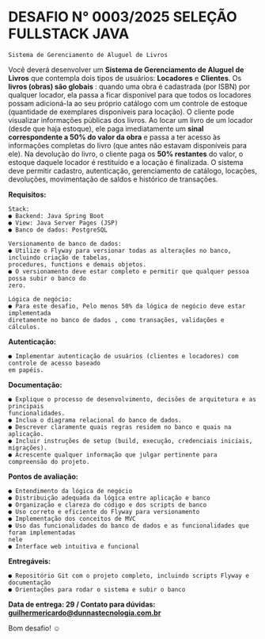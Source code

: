 # DESAFIO N° 0003/2025 SELEÇÃO FULLSTACK JAVA

```
Sistema de Gerenciamento de Aluguel de Livros
```
Você deverá desenvolver um **Sistema de Gerenciamento de Aluguel de Livros** que contempla dois
tipos de usuários: **Locadores** e **Clientes**.
Os **livros (obras) são globais** : quando uma obra é cadastrada (por ISBN) por qualquer locador, ela
passa a ficar disponível para que todos os locadores possam adicioná-la ao seu próprio catálogo com
um controle de estoque (quantidade de exemplares disponíveis para locação).
O cliente pode visualizar informações públicas dos livros. Ao locar um livro de um locador (desde que
haja estoque), ele paga imediatamente um **sinal correspondente a 50% do valor da obra** e passa a
ter acesso às informações completas do livro (que antes não estavam disponíveis para ele).
Na devolução do livro, o cliente paga os **50% restantes** do valor, o estoque daquele locador é
restituído e a locação é finalizada.
O sistema deve permitir cadastro, autenticação, gerenciamento de catálogo, locações, devoluções,
movimentação de saldos e histórico de transações.

**Requisitos:**

```
Stack:
● Backend: Java Spring Boot
● View: Java Server Pages (JSP)
● Banco de dados: PostgreSQL
```
```
Versionamento de banco de dados:
● Utilize o Flyway para versionar todas as alterações no banco, incluindo criação de tabelas,
procedures, functions e demais objetos.
● O versionamento deve estar completo e permitir que qualquer pessoa possa subir o banco do
zero.
```
```
Lógica de negócio:
● Para este desafio, Pelo menos 50% da lógica de negócio deve estar implementada
diretamente no banco de dados , como transações, validações e cálculos.
```

**Autenticação:**

```
● Implementar autenticação de usuários (clientes e locadores) com controle de acesso baseado
em papéis.
```
**Documentação:**

```
● Explique o processo de desenvolvimento, decisões de arquitetura e as principais
funcionalidades.
● Inclua o diagrama relacional do banco de dados.
● Descrever claramente quais regras residem no banco e quais na aplicação.
● Incluir instruções de setup (build, execução, credenciais iniciais, migrações).
● Acrescente qualquer informação que julgar pertinente para compreensão do projeto.
```
**Pontos de avaliação:**

```
● Entendimento da lógica de negócio
● Distribuição adequada da lógica entre aplicação e banco
● Organização e clareza do código e dos scripts de banco
● Uso correto e eficiente do Flyway para versionamento
● Implementação dos conceitos de MVC
● Uso das funcionalidades do banco de dados e as funcionalidades que foram implementadas
nele
● Interface web intuitiva e funcional
```
**Entregáveis:**

```
● Repositório Git com o projeto completo, incluindo scripts Flyway e documentação
● Orientações para rodar o sistema e subir o banco
```
**Data de entrega: 29 /
Contato para dúvidas: guilhermericardo@dunnastecnologia.com.br**

Bom desafio! ☺

